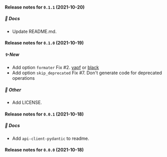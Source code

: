 
#### Release notes for `0.1.1` (2021-10-20)

##### 📝 Docs

- Update README.md.


#### Release notes for `0.1.0` (2021-10-19)

##### ✨ New

- Add option `formater` Fix #2.
  [yapf](https://github.com/google/yapf) or [black](https://github.com/psf/black)
- Add option `skip_deprecated` Fix #7.
  Don't generate code for deprecated operations

##### 🌱 Other

- Add LICENSE.


#### Release notes for `0.0.1` (2021-10-18)

##### 📝 Docs

- Add `api-client-pydantic` to readme.


#### Release notes for `0.0.0` (2021-10-18)

